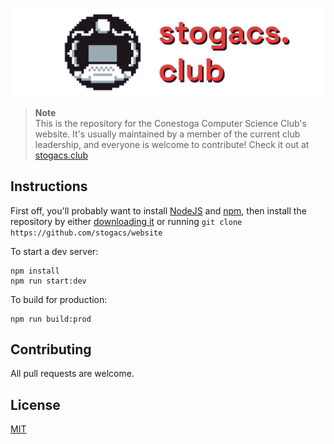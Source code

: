 ![stogacs.club](./banner.png)

> **Note**  
> This is the repository for the Conestoga Computer Science Club's website. It's usually maintained by a member of the current club leadership, and everyone is welcome to contribute! Check it out at [stogacs.club](https://stogacs.club)

## Instructions

First off, you'll probably want to install [NodeJS](https://nodejs.org/en/) and [npm](https://www.npmjs.com/), then install the repository by either [downloading it](https://github.com/stogacs/website/archive/refs/heads/main.zip) or running `git clone https://github.com/stogacs/website`

To start a dev server:

```
npm install
npm run start:dev
```

To build for production:
```
npm run build:prod
```

## Contributing
All pull requests are welcome.

## License
[MIT](https://choosealicense.com/licenses/mit/)
